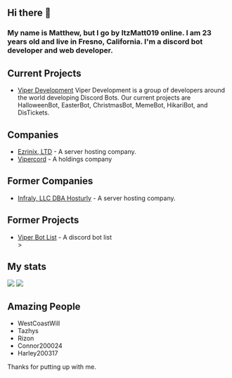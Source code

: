 ## Hi there 👋

<h3>My name is Matthew, but I go by ItzMatt019 online. I am 23 years old and live in Fresno, California. I'm a discord bot developer and web developer.</h3>

<h2>Current Projects</h2>
<ul>
  <li><a href="https://viperdevelopment.xyz/"> Viper Development</a> Viper Development is a group of developers around the world developing Discord Bots. Our current projects are HalloweenBot, EasterBot, ChristmasBot, MemeBot, HikariBot, and DisTickets.</li>
</ul>


<h2>Companies</h2>
<ul>
  <li><a href="https://ezrinix.com">Ezrinix, LTD</a> - A server hosting company.</li>
  <li><a href="https://vipercord.com">Vipercord</a> - A holdings company</li>
</ul>

<h2>Former Companies</h2>
<ul>
  <li><a href="https://hosturly.com">Infraly, LLC DBA Hosturly</a> - A server hosting company.</li>
</ul>

<h2>Former Projects</h2>
<ul>
  <li><a href="https://viperbotlist.com">Viper Bot List</a> - A discord bot list</li>>
</ul>

<h2>My stats</h2>
<img src="https://github-readme-stats.vercel.app/api?username=itzmatt019&show_icons=true&theme=radical&count_private=true&include_all_commits=true">
<img src="https://github-readme-stats.vercel.app/api/top-langs/?username=itzmatt019&theme=radical&layout=compact">

<h2>Amazing People</h2>
<ul>
  <li>WestCoastWill</li>
  <li>Tazhys</li>
  <li>Rizon</li>
  <li>Connor200024</li>
  <li>Harley200317</li>
</ul>

Thanks for putting up with me.
